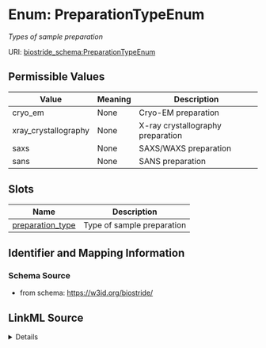 # Enum: PreparationTypeEnum 




_Types of sample preparation_



URI: [biostride_schema:PreparationTypeEnum](https://w3id.org/biostride/schema/PreparationTypeEnum)

## Permissible Values

| Value | Meaning | Description |
| --- | --- | --- |
| cryo_em | None | Cryo-EM preparation |
| xray_crystallography | None | X-ray crystallography preparation |
| saxs | None | SAXS/WAXS preparation |
| sans | None | SANS preparation |




## Slots

| Name | Description |
| ---  | --- |
| [preparation_type](preparation_type.md) | Type of sample preparation |





## Identifier and Mapping Information






### Schema Source


* from schema: https://w3id.org/biostride/






## LinkML Source

<details>
```yaml
name: PreparationTypeEnum
description: Types of sample preparation
from_schema: https://w3id.org/biostride/
rank: 1000
permissible_values:
  cryo_em:
    text: cryo_em
    description: Cryo-EM preparation
  xray_crystallography:
    text: xray_crystallography
    description: X-ray crystallography preparation
  saxs:
    text: saxs
    description: SAXS/WAXS preparation
  sans:
    text: sans
    description: SANS preparation

```
</details>